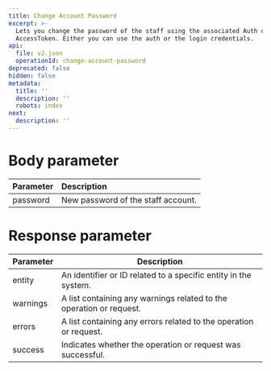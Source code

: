 ```yaml
---
title: Change Account Password
excerpt: >-
  Lets you change the password of the staff using the associated Auth or
  AccessToken. Either you can use the auth or the login credentials.
api:
  file: v2.json
  operationId: change-account-password
deprecated: false
hidden: false
metadata:
  title: ''
  description: ''
  robots: index
next:
  description: ''
---
```

# Body parameter

| Parameter | Description                        |
| :-------- | :--------------------------------- |
| password  | New password of the staff account. |

# Response parameter

| Parameter | Description                                                         |
| --------- | ------------------------------------------------------------------- |
| entity    | An identifier or ID related to a specific entity in the system.     |
| warnings  | A list containing any warnings related to the operation or request. |
| errors    | A list containing any errors related to the operation or request.   |
| success   | Indicates whether the operation or request was successful.          |